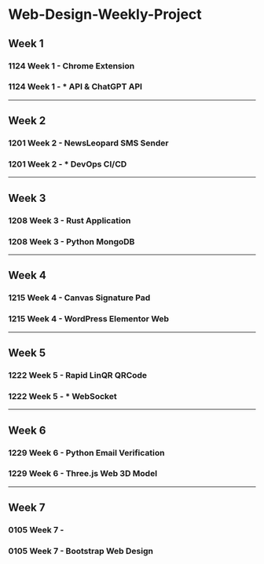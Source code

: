 # Web-Design-Weekly-Project

Week 1
---
### 1124 Week 1 - Chrome Extension
### 1124 Week 1 - * API & ChatGPT API

---

Week 2
---
### 1201 Week 2 - NewsLeopard SMS Sender
### 1201 Week 2 - * DevOps CI/CD

---

Week 3
---
### 1208 Week 3 - Rust Application
### 1208 Week 3 - Python MongoDB

---

Week 4
---
### 1215 Week 4 - Canvas Signature Pad
### 1215 Week 4 - WordPress Elementor Web

---

Week 5
---
### 1222 Week 5 - Rapid LinQR QRCode
### 1222 Week 5 - * WebSocket

---

Week 6
---
### 1229 Week 6 - Python Email Verification
### 1229 Week 6 - Three.js Web 3D Model

---

Week 7
---
### 0105 Week 7 -
### 0105 Week 7 - Bootstrap Web Design